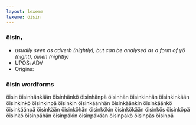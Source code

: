 ```yaml
---
layout: lexeme
lexeme: öisin
---
```


###  öisin₁

* _usually seen as adverb (nightly), but can be analysed as a form of *yö* (night), *öinen* (nightly)_
* UPOS:  ADV
* Origins: 


### öisin wordforms

öisin
öisinhänkään
öisinhänkö
öisinhänpä
öisinhän
öisinkinhän
öisinkinkään
öisinkinkö
öisinkinpä
öisinkin
öisinkäänhän
öisinkäänkin
öisinkäänkö
öisinkäänpä
öisinkään
öisinköhän
öisinkökin
öisinkökään
öisinkös
öisinköpä
öisinkö
öisinpähän
öisinpäkin
öisinpäkään
öisinpäkö
öisinpäs
öisinpä

